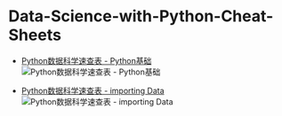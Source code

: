 # Data-Science-with-Python-Cheat-Sheets

* [Python数据科学速查表 - Python基础](https://yaozhu.online/2019/08/24/Python%E6%95%B0%E6%8D%AE%E7%A7%91%E5%AD%A6%E9%80%9F%E6%9F%A5%E8%A1%A8-Python-Basics/)  
![Python数据科学速查表 - Python基础](https://github.com/yaozhu008/Data-Science-with-Python-Cheat-Sheets/blob/master/PythonBasics.bmp)

* [Python数据科学速查表 - importing Data](https://yaozhu.online/2019/08/24/Python%E6%95%B0%E6%8D%AE%E7%A7%91%E5%AD%A6%E9%80%9F%E6%9F%A5%E8%A1%A8-importing-Data/)
![Python数据科学速查表 - importing Data](https://github.com/yaozhu008/Data-Science-with-Python-Cheat-Sheets/blob/master/ImportingData.bmp)
